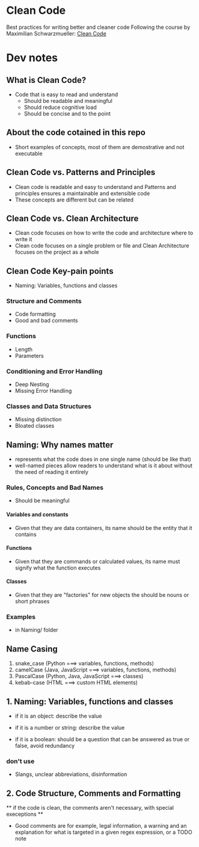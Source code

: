 # Clean Code

Best practices for writing better and cleaner code
Following the course by Maximilian Schwarzmueller: [Clean Code](https://www.udemy.com/course/writing-clean-code/)

# Dev notes

## What is Clean Code?

- Code that is easy to read and understand
  - Should be readable and meaningful
  - Should reduce cognitive load
  - Should be concise and to the point

## About the code cotained in this repo

- Short examples of concepts, most of them are demostrative and not executable

## Clean Code vs. Patterns and Principles

- Clean code is readable and easy to understand and Patterns and principles ensures a maintainable and extensible code
- These concepts are different but can be related

## Clean Code vs. Clean Architecture

- Clean code focuses on how to write the code and architecture where to write it
- Clean code focuses on a single problem or file and Clean Architecture focuses on the project as a whole

## Clean Code Key-pain points

- Naming: Variables, functions and classes

### Structure and Comments

- Code formatting
- Good and bad comments

### Functions

- Length
- Parameters

### Conditioning and Error Handling

- Deep Nesting
- Missing Error Handling

### Classes and Data Structures

- Missing distinction
- Bloated classes

## Naming: Why names matter

- represents what the code does in one single name (should be like that)
- well-named pieces allow readers to understand what is it about without the need of reading it entirely

### Rules, Concepts and Bad Names

- Should be meaningful

#### Variables and constants

- Given that they are data containers, its name should be the entity that it contains

#### Functions

- Given that they are commands or calculated values, its name must signify what the function executes

#### Classes

- Given that they are "factories" for new objects the should be nouns or short phrases

### Examples

- in Naming/ folder

## Name Casing

1. snake_case (Python ===> variables, functions, methods)
2. camelCase (Java, JavaScript ===> variables, functions, methods)
3. PascalCase (Python, Java, JavaScript ===> classes)
4. kebab-case (HTML ===> custom HTML elements)

## 1. Naming: Variables, functions and classes

- if it is an object: describe the value

- if it is a number or string: describe the value

- if it is a boolean: should be a question that can be answered as true or false, avoid redundancy

### don't use

- Slangs, unclear abbreviations, disinformation

## 2. Code Structure, Comments and Formatting

** if the code is clean, the comments aren't necessary, with special execeptions **

- Good comments are for example, legal information, a warning and an explanation for what is targeted in a given regex expression, or a TODO note
